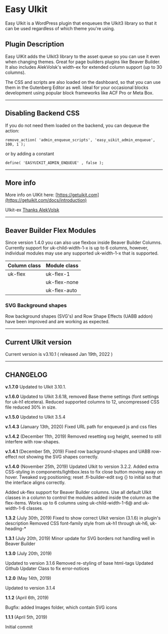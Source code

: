 
# Easy UIkit


Easy UIkit is a WordPress plugin that enqueues the UIkit3 library so that it can be used regardless of which theme you're using.

## Plugin Description

Easy UIKit adds the UIkit3 library to the asset queue so you can use it even when changing themes. Great for page builders plugins like Beaver Builder. It also includes AlekVolsk's width-ex for extended column support (up to 30 columns).

The CSS and scripts are also loaded on the dashboard, so that you can use them in the Gutenberg Editor as well. Ideal for your occasional blocks development using popular block frameworks like ACF Pro or Meta Box.

---

## Disabling Backend CSS


If you do not need them loaded on the backend, you can dequeue the action:

`
    remove_action( 'admin_enqueue_scripts', 'easy_uikit_admin_enqueue', 100, 1 );
`

or by adding a constant

`
    define( 'EASYUIKIT_ADMIN_ENQUEUE' , false );
`

---
## More info

More info on UIKit here: [https://getuikit.com](https://getuikit.com/docs/introduction)

UIkit-ex [Thanks AlekVolsk](https://github.com/master3-blank-template/UIkit-Ex)

---

## Beaver Builder Flex Modules
Since version 1.4.0 you can also use flexbox inside Beaver Builder Columns. Currently support for uk-child-width-1-x is up to 6 columns, however, individual modules may use any supported uk-width-1-x that is supported.


|Column class|Module class |
|--|--|
|uk-flex  |uk-flex-1  |
| | uk-flex-none
| | uk-flex-auto


### **SVG Background shapes**

Row background shapes (SVG's) and Row Shape Effects (UABB addon) have been improved and are working as expected.

---
## Current UIkit version
Current version is v3.10.1 ( released Jan 19th, 2022 )

---

## CHANGELOG

**v.1.7.0** 
Updated to UIkit 3.10.1.

**v.1.6.0** 
Updated to UIkit 3.6.18, removed Base theme settings (font settings for uk-h1 etcetera). Reduced supported columns to 12, uncompressed CSS file reduced 30% in size.

**v.1.5.0** 
Updated to UIkit 3.5.4

**v.1.4.3** (January 13th, 2020)
Fixed URL path for enqueued js and css files

**v.1.4.2** (December 11th, 2019)
Removed resetting svg height, seemed to still interfere with row-shapes.

**v.1.4.1** (December 5th, 2019)
Fixed row background-shapes and UABB row-effect not showing the SVG shapes correctly.

**v.1.4.0** (November 25th, 2019)
Updated UIkit to version 3.2.2.
Added extra CSS-styling in components/lightbox.less to fix close button moving away on hover.
Tweaked svg positioning; reset .fl-builder-edit svg {} to initial so that the interface aligns correctly.

Added uk-flex support for Beaver Builder columns. Use all default UIkit classes in a column to control the modules added inside the column as the flex-items. Works up to 6 columns using uk-child-width-1-6@ and uk-width-1-6 classes.

**1.3.2** (July 30th, 2019)
Fixed to show correct UIkit version (3.1.6) in plugin's description
Removed CSS font-family style from uk-h1 through uk-h6, uk-heading-*

**1.3.1** (July 20th, 2019)
Minor update for SVG borders not handling well in Beaver Builder

**1.3.0** (July 20th, 2019)

Updated to version 3.1.6
Removed re-styling of base html-tags
Updated Github Updater Class to fix error-notices


**1.2.0** (May 14th, 2019)

Updated to version 3.1.4

**1.1.2** (April 6th, 2019)

Bugfix: added Images folder, which contain SVG icons

**1.1.1** (April 5th, 2019)

Initial commit
